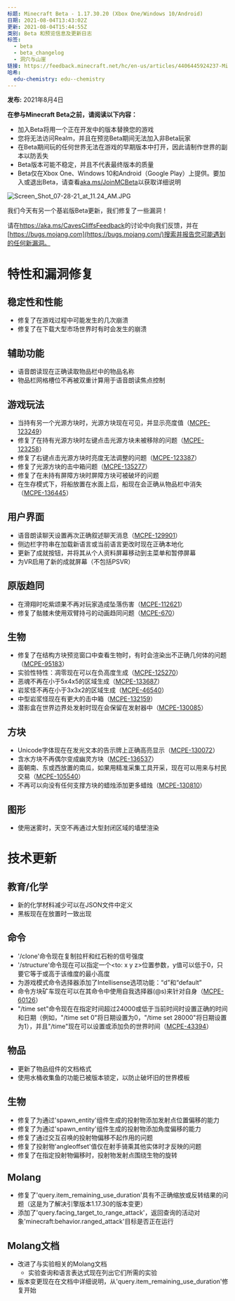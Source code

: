 ```yaml
---
标题: Minecraft Beta - 1.17.30.20 (Xbox One/Windows 10/Android)
日期: 2021-08-04T13:43:02Z
更新: 2021-08-04T15:44:55Z
类别: Beta 和预览信息及更新日志
标签:
  - beta
  - beta_changelog
  - 洞穴与山崖
链接: https://feedback.minecraft.net/hc/en-us/articles/4406445924237-Minecraft-Beta-1-17-30-20-Xbox-One-Windows-10-Android
哈希:
  edu-chemistry: edu--chemistry
---
```


**发布:** 2021年8月4日

**在参与Minecraft Beta之前，请阅读以下内容：**

- 加入Beta将用一个正在开发中的版本替换您的游戏
- 您将无法访问Realm，并且在预览Beta期间无法加入非Beta玩家
- 在Beta期间玩的任何世界无法在游戏的早期版本中打开，因此请制作世界的副本以防丢失
- Beta版本可能不稳定，并且不代表最终版本的质量
- Beta仅在Xbox One、Windows 10和Android（Google Play）上提供。要加入或退出Beta，请查看[aka.ms/JoinMCBeta](https://aka.ms/JoinMCBeta)以获取详细说明

![Screen_Shot_07-28-21_at_11.24_AM.JPG](https://feedback.minecraft.net/hc/article_attachments/4406445864461/Screen_Shot_07-28-21_at_11.24_AM.JPG)

我们今天有另一个基岩版Beta更新，我们修复了一些漏洞！

请在<https://aka.ms/CavesCliffsFeedback>的讨论中向我们反馈，并在[https://bugs.mojang.com](https://bugs.mojang.com/)搜索并报告您可能遇到的任何新漏洞。

# **特性和漏洞修复**

## **稳定性和性能**

- 修复了在游戏过程中可能发生的几次崩溃
- 修复了在下载大型市场世界时有时会发生的崩溃

## **辅助功能**

- 语音朗读现在正确读取物品栏中的物品名称
- 物品栏网格槽位不再被双重计算用于语音朗读焦点控制

## **游戏玩法**

- 当持有另一个光源方块时，光源方块现在可见，并显示亮度值（[MCPE-123249](https://bugs.mojang.com/browse/MCPE-123249)）
- 修复了在持有光源方块时左键点击光源方块未被移除的问题（[MCPE-123258](https://bugs.mojang.com/browse/MCPE-123258)）
- 修复了右键点击光源方块时亮度无法调整的问题（[MCPE-123387](https://bugs.mojang.com/browse/MCPE-123387)）
- 修复了光源方块的击中箱问题（[MCPE-135277](https://bugs.mojang.com/browse/MCPE-135277)）
- 修复了在未持有屏障方块时屏障方块可被破坏的问题
- 在生存模式下，将船放置在水面上后，船现在会正确从物品栏中消失（[MCPE-136445](https://bugs.mojang.com/browse/MCPE-136445)）

## **用户界面**

- 语音朗读聊天设置再次正确叙述聊天消息（[MCPE-129901](https://bugs.mojang.com/browse/MCPE-129901)）
- 侧边栏字符串在加载新语言或当前语言更改时现在正确本地化
- 更新了成就按钮，并将其从个人资料屏幕移动到主菜单和暂停屏幕
- 为VR启用了新的成就屏幕（不包括PSVR）

## **原版趋同**

- 在滑翔时吃紫颂果不再对玩家造成坠落伤害（[MCPE-112621](https://bugs.mojang.com/browse/MCPE-112621)）
- 修复了骷髅未使用双臂持弓的动画趋同问题（[MCPE-670](https://bugs.mojang.com/browse/MCPE-670)）

## **生物**

- 修复了在结构方块预览窗口中查看生物时，有时会渲染出不正确几何体的问题（[MCPE-95183](https://bugs.mojang.com/browse/MCPE-95183)）
- 实验性特性：凋零现在可以在负高度生成（[MCPE-125270](https://bugs.mojang.com/browse/MCPE-125270)）
- 恶魂不再在小于5x4x5的区域生成（[MCPE-133687](https://bugs.mojang.com/browse/MCPE-133687)）
- 岩浆怪不再在小于3x3x2的区域生成（[MCPE-46540](https://bugs.mojang.com/browse/MCPE-46540)）
- 中型岩浆怪现在有更大的击中箱（[MCPE-132159](https://bugs.mojang.com/browse/MCPE-132159)）
- 潜影盒在世界边界处发射时现在会保留在发射器中（[MCPE-130085](https://bugs.mojang.com/browse/MCPE-130085)）

## **方块**

- Unicode字体现在在发光文本的告示牌上正确高亮显示（[MCPE-130072](https://bugs.mojang.com/browse/MCPE-130072)）
- 含水方块不再偶尔变成幽灵方块（[MCPE-136537](https://bugs.mojang.com/browse/MCPE-136537)）
- 面朝南、东或西放置的南瓜，如果用精准采集工具开采，现在可以用来与村民交易（[MCPE-105540](https://bugs.mojang.com/browse/MCPE-105540)）
- 不再可以向没有任何支撑方块的蜡烛添加更多蜡烛（[MCPE-130810](https://bugs.mojang.com/browse/MCPE-130810)）

## **图形**

- 使用迷雾时，天空不再通过大型封闭区域的墙壁渲染

# **技术更新**

## **教育/化学**

- 新的化学材料减少可以在JSON文件中定义
- 黑板现在在放置时一致出现

## **命令**

- '/clone'命令现在复制拉杆和红石粉的信号强度
- '/structure'命令现在可以指定一个\<to: x y z\>位置参数，y值可以低于0，只要它等于或高于该维度的最小高度
- 为游戏模式命令选择器添加了Intellisense选项功能：“d”和“default”
- 命令方块矿车现在可以在其命令中使用自我选择器(@s)来针对自身（[MCPE-60126](https://bugs.mojang.com/browse/MCPE-60126)）
- "/time set"命令现在在指定时间超过24000或低于当前时间时设置正确的时间和日期（例如，"/time set 0"将日期设置为0，"/time set 28000"将日期设置为1），并且"/time"现在可以设置或添加负的世界时间（[MCPE-43394](https://bugs.mojang.com/browse/MCPE-43394)）

## **物品**

- 更新了物品组件的文档格式
- 使用水桶收集鱼的功能已被版本锁定，以防止破坏旧的世界模板

## **生物**

- 修复了为通过'spawn_entity'组件生成的投射物添加发射点位置偏移的能力
- 修复了为通过'spawn_entity'组件生成的投射物添加角度偏移的能力
- 修复了通过交互召唤的投射物偏移不起作用的问题
- 修复了投射物'angleoffset'值仅在射手骑乘其他实体时才反映的问题
- 修复了在指定投射物偏移时，投射物发射点围绕生物的旋转

## **Molang**

- 修复了'query.item_remaining_use_duration'具有不正确缩放或反转结果的问题（这是为了解决引擎版本1.17.30的版本变更）
- 添加了'query.facing_target_to_range_attack'，返回查询的活动对象'minecraft:behavior.ranged_attack'目标是否正在运行

## **Molang文档**

- 改进了与实验相关的Molang文档
  - 实验查询和语言表达式现在列出它们所需的实验
- 版本变更现在在文档中详细说明，从'query.item_remaining_use_duration'修复开始
